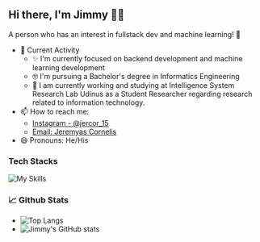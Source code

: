 ## Hi there, I'm Jimmy 👋😉
A person who has an interest in fullstack dev and machine learning! 🙌
- 🎯 Current Activity
  - ✨ I'm currently focused on backend development and machine learning development
  - 🤓 I'm pursuing a Bachelor's degree in Informatics Engineering
  - 📝 I am currently working and studying at Intelligence System Research Lab Udinus as a Student Researcher regarding research related to information technology.
- 📫 How to reach me:
  - [Instagram - @jercor_15](https://instagram.com/jercor_15)
  - [Email: Jeremyas Cornelis](mailto:jeremyasjimi9a@gmail.com)
- 😄 Pronouns: He/His
### Tech Stacks
![My Skills](https://skillicons.dev/icons?i=html,css,js,php,py,mongodb,mysql,bootstrap,tailwind,flask,nodejs,discord,figma,github,vscode&theme=light)
### 📈 Github Stats
 - ![Top Langs](https://github-readme-stats.vercel.app/api/top-langs/?username=pockypoem&layout=compact&langs_count=8)
 - ![Jimmy's GitHub stats](https://github-readme-stats.vercel.app/api?username=pockypoem&show_icons=true)
